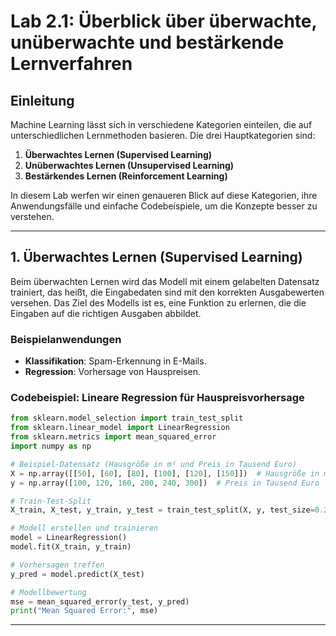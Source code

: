 # Lab 2.1: Überblick über überwachte, unüberwachte und bestärkende Lernverfahren

## Einleitung
Machine Learning lässt sich in verschiedene Kategorien einteilen, die auf unterschiedlichen Lernmethoden basieren. Die drei Hauptkategorien sind:
1. **Überwachtes Lernen (Supervised Learning)**
2. **Unüberwachtes Lernen (Unsupervised Learning)**
3. **Bestärkendes Lernen (Reinforcement Learning)**

In diesem Lab werfen wir einen genaueren Blick auf diese Kategorien, ihre Anwendungsfälle und einfache Codebeispiele, um die Konzepte besser zu verstehen.

---

## 1. Überwachtes Lernen (Supervised Learning)

Beim überwachten Lernen wird das Modell mit einem gelabelten Datensatz trainiert, das heißt, die Eingabedaten sind mit den korrekten Ausgabewerten versehen. Das Ziel des Modells ist es, eine Funktion zu erlernen, die die Eingaben auf die richtigen Ausgaben abbildet.

### Beispielanwendungen
- **Klassifikation**: Spam-Erkennung in E-Mails.
- **Regression**: Vorhersage von Hauspreisen.

### Codebeispiel: Lineare Regression für Hauspreisvorhersage

```python
from sklearn.model_selection import train_test_split
from sklearn.linear_model import LinearRegression
from sklearn.metrics import mean_squared_error
import numpy as np

# Beispiel-Datensatz (Hausgröße in m² und Preis in Tausend Euro)
X = np.array([[50], [60], [80], [100], [120], [150]])  # Hausgröße in m²
y = np.array([100, 120, 160, 200, 240, 300])  # Preis in Tausend Euro

# Train-Test-Split
X_train, X_test, y_train, y_test = train_test_split(X, y, test_size=0.2, random_state=42)

# Modell erstellen und trainieren
model = LinearRegression()
model.fit(X_train, y_train)

# Vorhersagen treffen
y_pred = model.predict(X_test)

# Modellbewertung
mse = mean_squared_error(y_test, y_pred)
print("Mean Squared Error:", mse)

```
---
